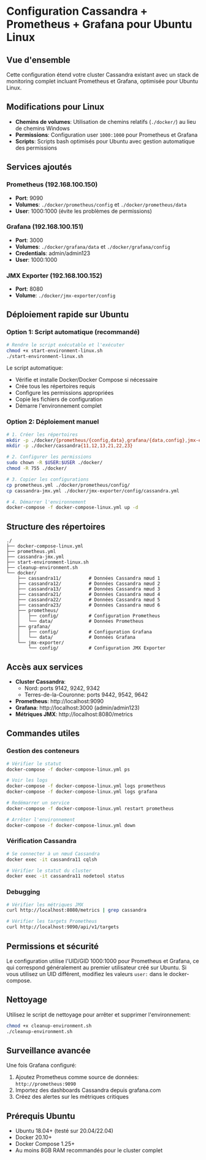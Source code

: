 # Configuration Cassandra + Prometheus + Grafana pour Ubuntu Linux

## Vue d'ensemble

Cette configuration étend votre cluster Cassandra existant avec un stack de monitoring complet incluant Prometheus et Grafana, optimisée pour Ubuntu Linux.

## Modifications pour Linux

- **Chemins de volumes**: Utilisation de chemins relatifs (`./docker/`) au lieu de chemins Windows
- **Permissions**: Configuration user `1000:1000` pour Prometheus et Grafana
- **Scripts**: Scripts bash optimisés pour Ubuntu avec gestion automatique des permissions

## Services ajoutés

### Prometheus (192.168.100.150)
- **Port**: 9090
- **Volumes**: `./docker/prometheus/config` et `./docker/prometheus/data`
- **User**: 1000:1000 (évite les problèmes de permissions)

### Grafana (192.168.100.151) 
- **Port**: 3000
- **Volumes**: `./docker/grafana/data` et `./docker/grafana/config`
- **Credentials**: admin/admin123
- **User**: 1000:1000

### JMX Exporter (192.168.100.152)
- **Port**: 8080
- **Volume**: `./docker/jmx-exporter/config`

## Déploiement rapide sur Ubuntu

### Option 1: Script automatique (recommandé)

```bash
# Rendre le script exécutable et l'exécuter
chmod +x start-environment-linux.sh
./start-environment-linux.sh
```

Le script automatique:
- Vérifie et installe Docker/Docker Compose si nécessaire
- Crée tous les répertoires requis
- Configure les permissions appropriées
- Copie les fichiers de configuration
- Démarre l'environnement complet

### Option 2: Déploiement manuel

```bash
# 1. Créer les répertoires
mkdir -p ./docker/{prometheus/{config,data},grafana/{data,config},jmx-exporter/config}
mkdir -p ./docker/cassandra{11,12,13,21,22,23}

# 2. Configurer les permissions
sudo chown -R $USER:$USER ./docker/
chmod -R 755 ./docker/

# 3. Copier les configurations
cp prometheus.yml ./docker/prometheus/config/
cp cassandra-jmx.yml ./docker/jmx-exporter/config/cassandra.yml

# 4. Démarrer l'environnement
docker-compose -f docker-compose-linux.yml up -d
```

## Structure des répertoires

```
./
├── docker-compose-linux.yml
├── prometheus.yml
├── cassandra-jmx.yml
├── start-environment-linux.sh
├── cleanup-environment.sh
└── docker/
    ├── cassandra11/          # Données Cassandra nœud 1
    ├── cassandra12/          # Données Cassandra nœud 2
    ├── cassandra13/          # Données Cassandra nœud 3
    ├── cassandra21/          # Données Cassandra nœud 4
    ├── cassandra22/          # Données Cassandra nœud 5
    ├── cassandra23/          # Données Cassandra nœud 6
    ├── prometheus/
    │   ├── config/           # Configuration Prometheus
    │   └── data/             # Données Prometheus
    ├── grafana/
    │   ├── config/           # Configuration Grafana
    │   └── data/             # Données Grafana
    └── jmx-exporter/
        └── config/           # Configuration JMX Exporter
```

## Accès aux services

- **Cluster Cassandra**:
  - Nord: ports 9142, 9242, 9342
  - Terres-de-la-Couronne: ports 9442, 9542, 9642
- **Prometheus**: http://localhost:9090
- **Grafana**: http://localhost:3000 (admin/admin123)
- **Métriques JMX**: http://localhost:8080/metrics

## Commandes utiles

### Gestion des conteneurs
```bash
# Vérifier le statut
docker-compose -f docker-compose-linux.yml ps

# Voir les logs
docker-compose -f docker-compose-linux.yml logs prometheus
docker-compose -f docker-compose-linux.yml logs grafana

# Redémarrer un service
docker-compose -f docker-compose-linux.yml restart prometheus

# Arrêter l'environnement
docker-compose -f docker-compose-linux.yml down
```

### Vérification Cassandra
```bash
# Se connecter à un nœud Cassandra
docker exec -it cassandra11 cqlsh

# Vérifier le statut du cluster
docker exec -it cassandra11 nodetool status
```

### Debugging
```bash
# Vérifier les métriques JMX
curl http://localhost:8080/metrics | grep cassandra

# Vérifier les targets Prometheus
curl http://localhost:9090/api/v1/targets
```

## Permissions et sécurité

Le configuration utilise l'UID/GID 1000:1000 pour Prometheus et Grafana, ce qui correspond généralement au premier utilisateur créé sur Ubuntu. Si vous utilisez un UID différent, modifiez les valeurs `user:` dans le docker-compose.

## Nettoyage

Utilisez le script de nettoyage pour arrêter et supprimer l'environnement:

```bash
chmod +x cleanup-environment.sh
./cleanup-environment.sh
```

## Surveillance avancée

Une fois Grafana configuré:
1. Ajoutez Prometheus comme source de données: `http://prometheus:9090`
2. Importez des dashboards Cassandra depuis grafana.com
3. Créez des alertes sur les métriques critiques

## Prérequis Ubuntu

- Ubuntu 18.04+ (testé sur 20.04/22.04)
- Docker 20.10+
- Docker Compose 1.25+
- Au moins 8GB RAM recommandés pour le cluster complet